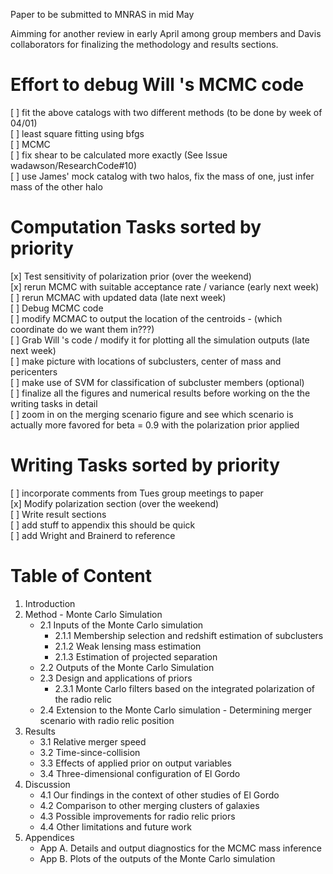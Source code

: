 Paper to be submitted to MNRAS in mid May

Aimming for another review in early April among group members and Davis collaborators for finalizing the methodology and results sections.

Effort to debug Will 's MCMC code 
====
[ ] fit the above catalogs with two different methods (to be
done by week of 04/01)      		
	[ ] least square fitting using bfgs	 
	[ ] MCMC			 
[ ] fix shear to be calculated more exactly (See Issue
wadawson/ResearchCode#10)			
[ ] use James' mock catalog with two halos, fix the mass of one, just
infer mass of the other halo		 

Computation Tasks sorted by priority  
=====
[x] Test sensitivity of polarization prior (over the weekend)   	
[x] rerun MCMC with suitable acceptance rate / variance (early next week)  	 
[ ] rerun MCMAC with updated data (late next week)		 
[ ] Debug MCMC code		 
[ ] modify MCMAC to output the location of the centroids - (which coordinate
 do we want them in???)			
[ ] Grab Will 's code / modify it for plotting all the simulation outputs
(late next week)	 
[ ]  make picture with locations of subclusters, center of mass and
 pericenters    	
[ ] make use of SVM for classification of subcluster members (optional)   	
[ ] finalize all the figures and numerical results before working on the
the writing tasks in detail        	
[ ] zoom in on the merging scenario figure and see which scenario is
  actually more favored for beta = 0.9 with the polarization prior applied
  
  	
	

Writing Tasks sorted by priority  
=====
[ ] incorporate comments from Tues group meetings to paper  
[x] Modify polarization section (over the weekend)   
[ ]  Write result sections  
[ ]  add stuff to appendix this should be quick   
[ ] add Wright and Brainerd to reference   

Table of Content
====
1. Introduction 
2. Method - Monte Carlo Simulation 
	* 2.1 Inputs of the Monte Carlo simulation 
		* 2.1.1 Membership selection and redshift estimation of subclusters 
		* 2.1.2 Weak lensing mass estimation 
		* 2.1.3 Estimation of projected separation 
	* 2.2 Outputs of the Monte Carlo Simulation 		
	* 2.3 Design and applications of priors 
		* 2.3.1 Monte Carlo filters based on the integrated polarization of the radio relic 
	* 2.4 Extension to the Monte Carlo simulation - Determining merger
	scenario with radio relic position 
3. Results 
	* 3.1 Relative merger speed  
	* 3.2 Time-since-collision
	* 3.3 Effects of applied prior on output variables 
	* 3.4 Three-dimensional configuration of El Gordo 
4. Discussion 
	* 4.1 Our findings in the context of other studies of El Gordo
	* 4.2 Comparison to other merging clusters of galaxies 
	* 4.3 Possible improvements for radio relic priors  
	* 4.4 Other limitations and future work 
5. Appendices 
	* App A. Details and output diagnostics for the MCMC mass inference 
	* App B. Plots of the outputs of the Monte Carlo simulation 
